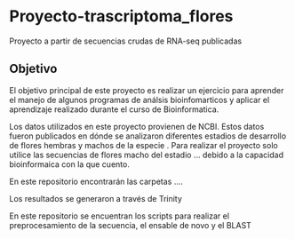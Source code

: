 # Proyecto-trascriptoma_flores
Proyecto a partir de secuencias crudas de RNA-seq publicadas

## Objetivo
El objetivo principal de este proyecto es realizar un ejercicio para aprender el manejo de algunos programas de análsis bioinfomarticos y aplicar el aprendizaje realizado durante el curso de Bioinformatica.

Los datos utilizados en este proyecto provienen de NCBI. Estos datos fueron publicados en  dónde se analizaron diferentes estadios de desarrollo de flores hembras y machos de la especie . Para realizar el proyecto solo utilice las secuencias de flores macho del estadio ... debido a la capacidad bioinformaica con la que cuento.

En este repositorio encontrarán las carpetas ....

Los resultados se generaron a través de Trinity

En este repositorio se encuentran los scripts para realizar el preprocesamiento de la secuencia, el ensable de novo y el BLAST
